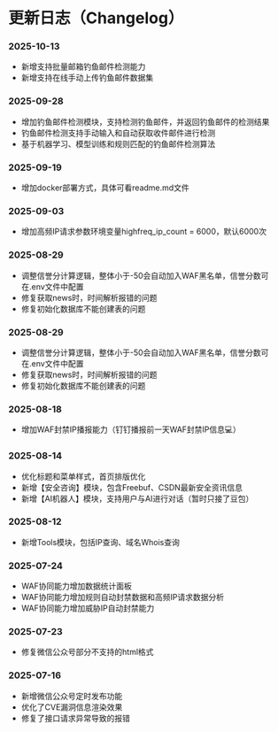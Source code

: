 # 更新日志（Changelog）

### 2025-10-13
- 新增支持批量邮箱钓鱼邮件检测能力
- 新增支持在线手动上传钓鱼邮件数据集

### 2025-09-28
- 增加钓鱼邮件检测模块，支持检测钓鱼邮件，并返回钓鱼邮件的检测结果
- 钓鱼邮件检测支持手动输入和自动获取收件邮件进行检测
- 基于机器学习、模型训练和规则匹配的钓鱼邮件检测算法

### 2025-09-19
- 增加docker部署方式，具体可看readme.md文件

### 2025-09-03
- 增加高频IP请求参数环境变量highfreq_ip_count = 6000，默认6000次

### 2025-08-29
- 调整信誉分计算逻辑，整体小于-50会自动加入WAF黑名单，信誉分数可在.env文件中配置
- 修复获取news时，时间解析报错的问题
- 修复初始化数据库不能创建表的问题

### 2025-08-29
- 调整信誉分计算逻辑，整体小于-50会自动加入WAF黑名单，信誉分数可在.env文件中配置
- 修复获取news时，时间解析报错的问题
- 修复初始化数据库不能创建表的问题

### 2025-08-18
- 增加WAF封禁IP播报能力（钉钉播报前一天WAF封禁IP信息💻）

### 2025-08-14
- 优化标题和菜单样式，首页排版优化
- 新增【安全咨询】模块，包含Freebuf、CSDN最新安全资讯信息
- 新增【AI机器人】模块，支持用户与AI进行对话（暂时只接了豆包）

### 2025-08-12
- 新增Tools模块，包括IP查询、域名Whois查询

### 2025-07-24
- WAF协同能力增加数据统计面板
- WAF协同能力增加规则自动封禁数据和高频IP请求数据分析
- WAF协同能力增加威胁IP自动封禁能力

### 2025-07-23
- 修复微信公众号部分不支持的html格式

### 2025-07-16
- 新增微信公众号定时发布功能  
- 优化了CVE漏洞信息渲染效果  
- 修复了接口请求异常导致的报错  